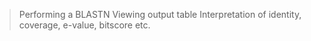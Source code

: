 >Performing a BLASTN
>Viewing output table
>Interpretation of identity, coverage, e-value, bitscore etc.
